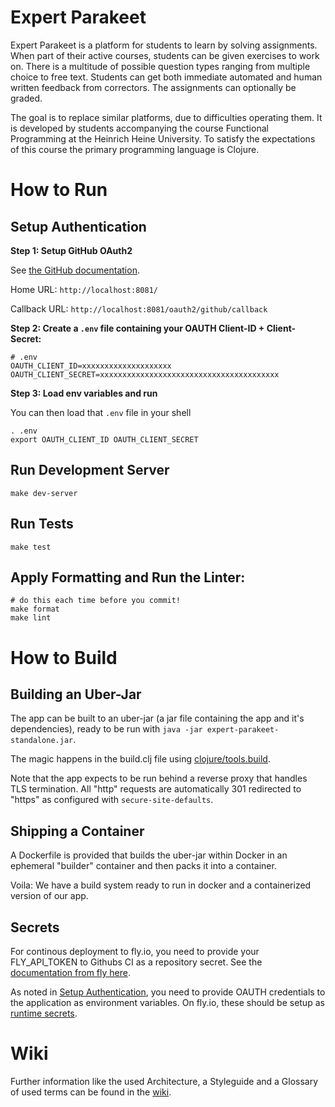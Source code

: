 # Expert Parakeet

Expert Parakeet is a platform for students to learn by solving assignments. When part of their active courses, students can be given exercises to work on. There is a multitude of possible question types ranging from multiple choice to free text. Students can get both immediate automated and human written feedback from correctors. The assignments can optionally be graded.

The goal is to replace similar platforms, due to difficulties operating them. It is developed by students accompanying the course Functional Programming at the Heinrich Heine University. To satisfy the expectations of this course the primary programming language is Clojure.

# How to Run

## Setup Authentication

**Step 1: Setup GitHub OAuth2**

See [the GitHub documentation](https://docs.github.com/en/developers/apps/building-oauth-apps/creating-an-oauth-app).

Home URL: `http://localhost:8081/`

Callback URL: `http://localhost:8081/oauth2/github/callback`

**Step 2: Create a `.env` file containing your OAUTH Client-ID + Client-Secret:**

```
# .env
OAUTH_CLIENT_ID=xxxxxxxxxxxxxxxxxxxx
OAUTH_CLIENT_SECRET=xxxxxxxxxxxxxxxxxxxxxxxxxxxxxxxxxxxxxxxx
```

**Step 3: Load env variables and run**

You can then load that `.env` file in your shell

```shell
. .env
export OAUTH_CLIENT_ID OAUTH_CLIENT_SECRET
```

## Run Development Server

```shell
make dev-server
```

## Run Tests

```shell
make test
```

## Apply Formatting and Run the Linter:

```shell
# do this each time before you commit!
make format
make lint
```

# How to Build

## Building an Uber-Jar
The app can be built to an uber-jar (a jar file containing the app and it's dependencies), ready to be run with `java -jar expert-parakeet-standalone.jar`.

The magic happens in the build.clj file using [clojure/tools.build](https://clojure.org/guides/tools_build).

Note that the app expects to be run behind a reverse proxy that handles TLS termination. All "http" requests are automatically 301 redirected to "https" as configured with `secure-site-defaults`.

## Shipping a Container
A Dockerfile is provided that builds the uber-jar within Docker in an ephemeral "builder" container and then packs it into a container.

Voila: We have a build system ready to run in docker and a containerized version of our app.

## Secrets
For continous deployment to fly.io, you need to provide your FLY_API_TOKEN to Githubs CI as a repository secret. See the [documentation from fly here](https://fly.io/docs/app-guides/continuous-deployment-with-github-actions/).

As noted in [Setup Authentication](#setup-authentication), you need to provide OAUTH credentials to the application as environment variables. On fly.io, these should be setup as [runtime secrets](https://fly.io/docs/reference/secrets/).

# Wiki

Further information like the used Architecture, a Styleguide and a Glossary of used terms can be found in the [wiki](https://github.com/pkoerner/expert-parakeet/wiki).